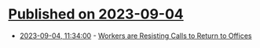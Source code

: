 # [Published on 2023-09-04](index.md)

* [2023-09-04, 11:34:00](https://it.slashdot.org/story/23/09/03/1528258/workers-are-resisting-calls-to-return-to-offices?utm_source=rss1.0mainlinkanon&utm_medium=feed) - [Workers are Resisting Calls to Return to Offices](https://it.slashdot.org/story/23/09/03/1528258/workers-are-resisting-calls-to-return-to-offices?utm_source=rss1.0mainlinkanon&utm_medium=feed)
